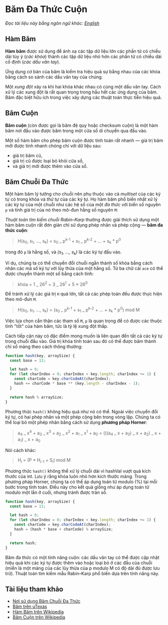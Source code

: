# Băm Đa Thức Cuộn

_Đọc tài liệu này bằng ngôn ngữ khác:_
[_English_](README.en-EN.md)

## Hàm Băm

**Hàm băm** được sử dụng để ánh xạ các tập dữ liệu lớn các phần tử có chiều dài tùy ý (_các khóa_) thành các tập dữ liệu nhỏ hơn các phần tử có chiều dài cố định (_các dấu vân tay_).

Ứng dụng cơ bản của băm là kiểm tra hiệu quả sự bằng nhau của các khóa bằng cách so sánh các dấu vân tay của chúng.

Một _xung đột_ xảy ra khi hai khóa khác nhau có cùng một dấu vân tay. Cách xử lý các xung đột là rất quan trọng trong hầu hết các ứng dụng của băm. Băm đặc biệt hữu ích trong việc xây dựng các thuật toán thực tiễn hiệu quả.

## Băm Cuộn

**Băm cuộn** (còn được gọi là băm đệ quy hoặc checksum cuộn) là một hàm băm nơi đầu vào được băm trong một cửa sổ di chuyển qua đầu vào.

Một số hàm băm cho phép băm cuộn được tính toán rất nhanh — giá trị băm mới được tính nhanh chóng chỉ với dữ liệu sau:

- giá trị băm cũ,
- giá trị cũ được loại bỏ khỏi cửa sổ,
- và giá trị mới được thêm vào cửa sổ.

## Băm Chuỗi Đa Thức

Một hàm băm lý tưởng cho chuỗi nên phụ thuộc vào cả _multiset_ của các ký tự có trong khóa và _thứ tự_ của các ký tự. Họ hàm băm phổ biến nhất xử lý các ký tự của một chuỗi như các hệ số của một _đa thức_ với biến số nguyên `p` và tính giá trị của nó theo mô-đun hằng số nguyên `M`:

_Thuật toán tìm kiếm chuỗi Rabin–Karp_ thường được giải thích sử dụng một hàm băm cuộn rất đơn giản chỉ sử dụng phép nhân và phép cộng — **băm đa thức cuộn**:

> H(s<sub>0</sub>, s<sub>1</sub>, ..., s<sub>k</sub>) = s<sub>0</sub> _ p<sup>k-1</sup> + s<sub>1</sub> _ p<sup>k-2</sup> + ... + s<sub>k</sub> \* p<sup>0</sup>

trong đó `p` là hằng số, và _(s<sub>1</sub>, ..., s<sub>k</sub>)_ là các ký tự đầu vào.

Ví dụ, chúng ta có thể chuyển đổi chuỗi ngắn thành số khóa bằng cách nhân các mã số ký tự với lũy thừa của một hằng số. Từ ba chữ cái `ace` có thể được chuyển thành một số bằng cách tính:

> khóa = 1 _ 26<sup>2</sup> + 3 _ 26<sup>1</sup> + 5 \* 26<sup>0</sup>

Để tránh xử lý các giá trị `H` quá lớn, tất cả các phép toán đều được thực hiện theo mô-đun `M`.

> H(s<sub>0</sub>, s<sub>1</sub>, ..., s<sub>k</sub>) = (s<sub>0</sub> _ p<sup>k-1</sup> + s<sub>1</sub> _ p<sup>k-2</sup> + ... + s<sub>k</sub> \* p<sup>0</sup>) mod M

Việc lựa chọn cẩn thận các tham số `M`, `p` là quan trọng để có được các thuộc tính "tốt" của hàm băm, tức là tỷ lệ xung đột thấp.

Cách tiếp cận này có đặc điểm mong muốn là liên quan đến tất cả các ký tự trong chuỗi đầu vào. Giá trị khóa tính toán sau đó có thể được băm thành chỉ số mảng theo cách thông thường:

```javascript
function hash(key, arraySize) {
  const base = 13;

  let hash = 0;
  for (let charIndex = 0; charIndex < key.length; charIndex += 1) {
    const charCode = key.charCodeAt(charIndex);
    hash += charCode * base ** (key.length - charIndex - 1);
  }

  return hash % arraySize;
}
```

Phương thức `hash()` không hiệu quả như nó có thể. Ngoài việc chuyển đổi ký tự, có hai phép nhân và một phép cộng bên trong vòng lặp. Chúng ta có thể loại bỏ một phép nhân bằng cách sử dụng **phương pháp Horner**:

> a<sub>4</sub> _ x<sup>4</sup> + a<sub>3</sub> _ x<sup>3</sup> + a<sub>2</sub> _ x<sup>2</sup> + a<sub>1</sub> _ x<sup>1</sup> + a<sub>0</sub> = (((a<sub>4</sub> _ x + a<sub>3</sub>) _ x + a<sub>2</sub>) _ x + a<sub>1</sub>) _ x + a<sub>0</sub>

Nói cách khác:

> H<sub>i</sub> = (P \* H<sub>i-1</sub> + S<sub>i</sub>) mod M

Phương thức `hash()` không thể xử lý chuỗi dài vì hashVal vượt quá kích thước của int. Lưu ý rằng khóa luôn nhỏ hơn kích thước mảng. Trong phương pháp Horner, chúng ta có thể áp dụng toán tử modulo (%) tại mỗi bước trong tính toán. Điều này cho kết quả giống như áp dụng toán tử modulo một lần ở cuối, nhưng tránh được tràn số.

```javascript
function hash(key, arraySize) {
  const base = 13;

  let hash = 0;
  for (let charIndex = 0; charIndex < key.length; charIndex += 1) {
    const charCode = key.charCodeAt(charIndex);
    hash = (hash * base + charCode) % arraySize;
  }

  return hash;
}
```

Băm đa thức có một tính năng cuộn: các dấu vân tay có thể được cập nhật hiệu quả khi các ký tự được thêm vào hoặc loại bỏ ở các đầu của chuỗi (miễn là một mảng của các lũy thừa của p modulo M có độ dài đủ được lưu trữ). Thuật toán tìm kiếm mẫu Rabin–Karp phổ biến dựa trên tính năng này.

## Tài liệu tham khảo

- [Nơi sử dụng Băm Chuỗi Đa Thức](https://www.mii.lt/olympiads_in_informatics/pdf/INFOL119.pdf)
- [Băm trên uTexas](https://www.cs.utexas.edu/~mitra/csSpring2017/cs313/lectures/hash.html)
- [Hàm Băm trên Wikipedia](https://en.wikipedia.org/wiki/Hash_function)
- [Băm Cuộn trên Wikipedia](https://en.wikipedia.org/wiki/Rolling_hash)
